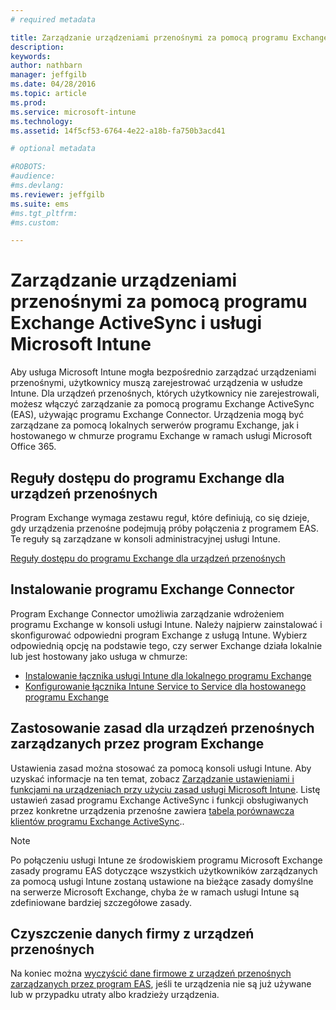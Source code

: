 ```yaml
---
# required metadata

title: Zarządzanie urządzeniami przenośnymi za pomocą programu Exchange ActiveSync i usługi Microsoft Intune | Microsoft Intune
description:
keywords:
author: nathbarn
manager: jeffgilb
ms.date: 04/28/2016
ms.topic: article
ms.prod:
ms.service: microsoft-intune
ms.technology:
ms.assetid: 14f5cf53-6764-4e22-a18b-fa750b3acd41

# optional metadata

#ROBOTS:
#audience:
#ms.devlang:
ms.reviewer: jeffgilb
ms.suite: ems
#ms.tgt_pltfrm:
#ms.custom:

---
```


# Zarządzanie urządzeniami przenośnymi za pomocą programu Exchange ActiveSync i usługi Microsoft Intune
Aby usługa Microsoft Intune mogła bezpośrednio zarządzać urządzeniami przenośnymi, użytkownicy muszą zarejestrować urządzenia w usłudze Intune. Dla urządzeń przenośnych, których użytkownicy nie zarejestrowali, możesz włączyć zarządzanie za pomocą programu Exchange ActiveSync (EAS), używając programu Exchange Connector. Urządzenia mogą być zarządzane za pomocą lokalnych serwerów programu Exchange, jak i hostowanego w chmurze programu Exchange w ramach usługi Microsoft Office 365.

## Reguły dostępu do programu Exchange dla urządzeń przenośnych ##

Program Exchange wymaga zestawu reguł, które definiują, co się dzieje, gdy urządzenia przenośne podejmują próby połączenia z programem EAS. Te reguły są zarządzane w konsoli administracyjnej usługi Intune.

[Reguły dostępu do programu Exchange dla urządzeń przenośnych](exchange-access-rules-for-mobile-devices.md)

## Instalowanie programu Exchange Connector
Program Exchange Connector umożliwia zarządzanie wdrożeniem programu Exchange w konsoli usługi Intune. Należy najpierw zainstalować i skonfigurować odpowiedni program Exchange z usługą Intune. Wybierz odpowiednią opcję na podstawie tego, czy serwer Exchange działa lokalnie lub jest hostowany jako usługa w chmurze:

-   [Instalowanie łącznika usługi Intune dla lokalnego programu Exchange](intune-on-premises-exchange-connector.md)
-   [Konfigurowanie łącznika Intune Service to Service dla hostowanego programu Exchange](intune-service-to-service-exchange-connector.md)

## Zastosowanie zasad dla urządzeń przenośnych zarządzanych przez program Exchange
Ustawienia zasad można stosować za pomocą konsoli usługi Intune. Aby uzyskać informacje na ten temat, zobacz [Zarządzanie ustawieniami i funkcjami na urządzeniach przy użyciu zasad usługi Microsoft Intune](manage-settings-and-features-on-your-devices-with-microsoft-intune-policies.md). Listę ustawień zasad programu Exchange ActiveSync i funkcji obsługiwanych przez konkretne urządzenia przenośne zawiera [tabela porównawcza klientów programu Exchange ActiveSync](http://go.microsoft.com/fwlink/?LinkId=247270)..

> [!NOTE]
> Po połączeniu usługi Intune ze środowiskiem programu Microsoft Exchange zasady programu EAS dotyczące wszystkich użytkowników zarządzanych za pomocą usługi Intune zostaną ustawione na bieżące zasady domyślne na serwerze Microsoft Exchange, chyba że w ramach usługi Intune są zdefiniowane bardziej szczegółowe zasady.

## Czyszczenie danych firmy z urządzeń przenośnych
Na koniec można [wyczyścić dane firmowe z urządzeń przenośnych zarządzanych przez program EAS](wipe-for-exchange-managed-mobile-devices.md), jeśli te urządzenia nie są już używane lub w przypadku utraty albo kradzieży urządzenia.


<!--HONumber=May16_HO1-->


